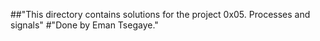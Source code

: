 ##"This directory contains solutions for the project 0x05. Processes and signals"
#"Done by Eman Tsegaye."

